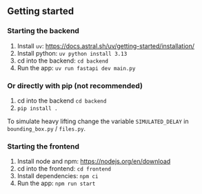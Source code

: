 ## Getting started

### Starting the backend

1. Install `uv`: https://docs.astral.sh/uv/getting-started/installation/
2. Install python: `uv python install 3.13`
3. cd into the backend: `cd backend`
4. Run the app: `uv run fastapi dev main.py`

### Or directly with pip (not recommended)

1. cd into the backend `cd backend`
2. `pip install .`

To simulate heavy lifting change the variable `SIMULATED_DELAY` in `bounding_box.py` / `files.py`.

### Starting the frontend

1. Install node and npm: https://nodejs.org/en/download
2. cd into the frontend: `cd frontend`
3. Install dependencies: `npm ci`
4. Run the app: `npm run start`
